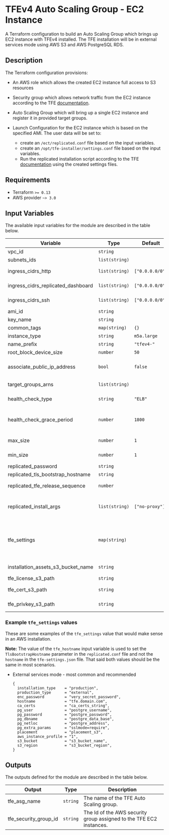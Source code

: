 # TFEv4 Auto Scaling Group - EC2 Instance

A Terraform configuration to build an Auto Scaling Group which brings up EC2 instance with TFEv4 installed. The TFE installation will be in external services mode using AWS S3 and AWS PostgreSQL RDS.

## Description

The Terraform configuration provisions:

- An AWS role which allows the created EC2 instance full access to S3 resources

- Security group which allows network traffic from the EC2 instance according to the TFE [documentation](https://www.terraform.io/docs/enterprise/before-installing/network-requirements.html).

- Auto Scaling Group which will bring up a single EC2 instance and register it in provided target groups.

- Launch Configuration for the EC2 instance which is based on the specified AMI. The user data will be set to:
  
  - create an `/ect/replicated.conf` file based on the input variables.
  - create an `/opt/tfe-installer/settings.conf` file based on the input variables.
  - Run the replicated installation script according to the TFE [documentation](https://www.terraform.io/docs/enterprise/install/automating-the-installer.html) using the created settings files.

## Requirements

* Terraform `>= 0.13`
* AWS provider `~> 3.0`

## Input Variables

The available input variables for the module are described in the table below.

| Variable | Type | Default | Description |
| -------- | ---- | ------- | ----------- |
| vpc_id | `string` | | Id of the VPC in which to deploy the TFE instance. |
| subnets_ids | `list(string)` | | List of subnet ids in which to create TFE instance. |
| ingress_cidrs_http | `list(string)` | `["0.0.0.0/0"]` | CIDRs from which HTTP/HTTPS ingress traffic to the TFE instance is allowed. |
| ingress_cidrs_replicated_dashboard | `list(string)` | `["0.0.0.0/0"]` | CIDRs from which ingress traffic to the TFE instance is allowed. |
| ingress_cidrs_ssh | `list(string)` | `["0.0.0.0/0"]` | CIDRs from which ingress traffic to the TFE instance is allowed. |
| ami_id | `string` | | The AMI Id to use for the TFE instance. |
| key_name | `string` | | Name of the AWS key pair to use for the TFE instance. |
| common_tags | `map(string)` | `{}` | Tags to apply to all resources. |
| instance_type | `string` | `m5a.large` | The AWS instance type to use. |
| name_prefix | `string` | `"tfev4-"` | Name prefix to use when creating names for resources. |
| root_block_device_size | `number` | `50` | The size of the root block device volume in gigabytes. |
| associate_public_ip_address | `bool` | `false` | Wether to associate public ip address with the instance. Should be false except if bringing a standalone instance for testing. |
| target_groups_arns | `list(string)` | | List of target group arns in which to register the auto scaling group instances. |
| health_check_type | `string` | `"ELB"` | Sets the healthcheck type for the auto scaling group. Accepted values ELB, EC2. |
| health_check_grace_period | `number` | `1800` | Time after instance comes into service before checking health. Needs to be long enough for TFE to be installed and started if using HTTP healthcheck e.g. via `health_check_type` ELB. |
| max_size | `number` | `1` | The maximum size of the Auto Scaling Group. Must be set to 1 if not using Active-Active TFE installation. |
| min_size | `number` | `1` | The minimum size of the Auto Scaling Group. Must be set to 1 if not using Active-Active TFE installation. |
| replicated_password | `string` | | Password to set for the replicated console. |
| replicated_tls_bootstrap_hostname | `string` | | Hostname which will be used to access the tfe instance. |
| replicated_tfe_release_sequence | `number` | | The release sequence corresponding to the TFE version which should be installed. |
| replicated_install_args | `list(string)` | `["no-proxy"]` | Replicated installer script arguments as defined on https://help.replicated.com/docs/native/customer-installations/installing-via-script/#flags . Must not contain the `private-address` and `public-address` flags.
| tfe_settings | `map(string)` | | Key/Value pairs to generate the TFE settings file as described on https://www.terraform.io/docs/enterprise/install/automating-the-installer.html#available-settings . The user is responsible to provide all required values that make sense for the type of installation. |
| installation_assets_s3_bucket_name | `string` | | The name of the S3 bucket containing the installation assets - ssl certificate, ssl certificate key and tfe license. |
| tfe_license_s3_path | `string` | | S3 Path to the TFE license .rli file. |
| tfe_cert_s3_path | `string` | | S3 Path to the file containing the certificate chain which should be presented by the TFE. |
| tfe_privkey_s3_path | `string` | | S3 Path to the file containing the private key for the certificate which should be presented by the TFE. |

### Example `tfe_settings` values

These are some examples of the `tfe_settings` value that would make sense in an AWS installation.

**Note:** The value of the `tfe_hostname` input variable is used to set the `TlsBootstrapHostname` parameter in the `replicated.conf` file and not the `hostname` in the `tfe-settings.json` file. That said both values should be the same in most scenarios.

* External services mode - most common and recommended

  ```hcl
  {
    installation_type    = "production",
    production_type      = "external",
    enc_password         = "very_secret_password",
    hostname             = "tfe.domain.com",
    ca_certs             = "ca_certs_string",
    pg_user              = "postgre_username",
    pg_password          = "postgre_password",
    pg_dbname            = "postgre_data_base",
    pg_netloc            = "postgre_address",
    pg_extra_params      = "sslmode=require",
    placement            = "placement_s3",
    aws_instance_profile = "1",
    s3_bucket            = "s3_bucket_name",
    s3_region            = "s3_bucket_region",
  }
  ```

## Outputs

The outputs defined for the module are described in the table below.

| Output | Type | Description |
| -------- | ---- | ----------- |
| tfe_asg_name | `string` | The name of the TFE Auto Scaling group. |
| tfe_security_group_id | `string` | The Id of the AWS security group assigned to the TFE EC2 instances. |
